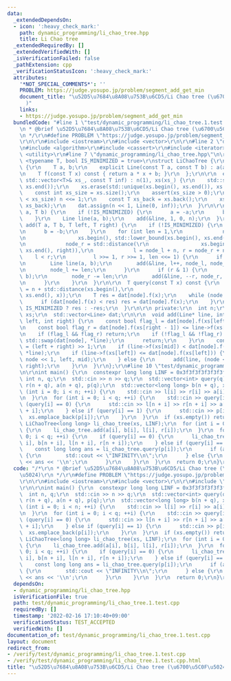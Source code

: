 ```yaml
---
data:
  _extendedDependsOn:
  - icon: ':heavy_check_mark:'
    path: dynamic_programming/li_chao_tree.hpp
    title: Li Chao tree
  _extendedRequiredBy: []
  _extendedVerifiedWith: []
  _isVerificationFailed: false
  _pathExtension: cpp
  _verificationStatusIcon: ':heavy_check_mark:'
  attributes:
    '*NOT_SPECIAL_COMMENTS*': ''
    PROBLEM: https://judge.yosupo.jp/problem/segment_add_get_min
    document_title: "\u52D5\u7684\u8A08\u753B\u6CD5/Li Chao tree (\u6700\u5C0F\u5024\
      )"
    links:
    - https://judge.yosupo.jp/problem/segment_add_get_min
  bundledCode: "#line 1 \"test/dynamic_programming/li_chao_tree.1.test.cpp\"\n/*\r\
    \n * @brief \u52D5\u7684\u8A08\u753B\u6CD5/Li Chao tree (\u6700\u5C0F\u5024)\r\
    \n */\r\n#define PROBLEM \"https://judge.yosupo.jp/problem/segment_add_get_min\"\
    \r\n\r\n#include <iostream>\r\n#include <vector>\r\n\r\n#line 2 \"dynamic_programming/li_chao_tree.hpp\"\
    \n#include <algorithm>\r\n#include <cassert>\r\n#include <iterator>\r\n#include\
    \ <utility>\r\n#line 7 \"dynamic_programming/li_chao_tree.hpp\"\n\r\ntemplate\
    \ <typename T, bool IS_MINIMIZED = true>\r\nstruct LiChaoTree {\r\n  struct Line\
    \ {\r\n    T a, b;\r\n    explicit Line(const T a, const T b) : a(a), b(b) {}\r\
    \n    T f(const T x) const { return a * x + b; }\r\n  };\r\n\r\n  explicit LiChaoTree(const\
    \ std::vector<T>& xs_, const T inf) : n(1), xs(xs_) {\r\n    std::sort(xs.begin(),\
    \ xs.end());\r\n    xs.erase(std::unique(xs.begin(), xs.end()), xs.end());\r\n\
    \    const int xs_size = xs.size();\r\n    assert(xs_size > 0);\r\n    while (n\
    \ < xs_size) n <<= 1;\r\n    const T xs_back = xs.back();\r\n    xs.resize(n,\
    \ xs_back);\r\n    dat.assign(n << 1, Line(0, inf));\r\n  }\r\n\r\n  void add(T\
    \ a, T b) {\r\n    if (!IS_MINIMIZED) {\r\n      a = -a;\r\n      b = -b;\r\n\
    \    }\r\n    Line line(a, b);\r\n    add(&line, 1, 0, n);\r\n  }\r\n\r\n  void\
    \ add(T a, T b, T left, T right) {\r\n    if (!IS_MINIMIZED) {\r\n      a = -a;\r\
    \n      b = -b;\r\n    }\r\n    for (int len = 1,\r\n             node_l = std::distance(\r\
    \n                 xs.begin(), std::lower_bound(xs.begin(), xs.end(), left)),\r\
    \n             node_r = std::distance(\r\n                 xs.begin(), std::lower_bound(xs.begin(),\
    \ xs.end(), right)),\r\n             l = node_l + n, r = node_r + n;\r\n     \
    \    l < r;\r\n         l >>= 1, r >>= 1, len <<= 1) {\r\n      if (l & 1) {\r\
    \n        Line line(a, b);\r\n        add(&line, l++, node_l, node_l + len);\r\
    \n        node_l += len;\r\n      }\r\n      if (r & 1) {\r\n        Line line(a,\
    \ b);\r\n        node_r -= len;\r\n        add(&line, --r, node_r, node_r + len);\r\
    \n      }\r\n    }\r\n  }\r\n\r\n  T query(const T x) const {\r\n    int node\
    \ = n + std::distance(xs.begin(),\r\n                                 std::lower_bound(xs.begin(),\
    \ xs.end(), x));\r\n    T res = dat[node].f(x);\r\n    while (node >>= 1) {\r\n\
    \      if (dat[node].f(x) < res) res = dat[node].f(x);\r\n    }\r\n    return\
    \ IS_MINIMIZED ? res : -res;\r\n  }\r\n\r\n private:\r\n  int n;\r\n  std::vector<T>\
    \ xs;\r\n  std::vector<Line> dat;\r\n\r\n  void add(Line* line, int node, int\
    \ left, int right) {\r\n    const bool flag_l = dat[node].f(xs[left]) <= line->f(xs[left]);\r\
    \n    const bool flag_r = dat[node].f(xs[right - 1]) <= line->f(xs[right - 1]);\r\
    \n    if (flag_l && flag_r) return;\r\n    if (!flag_l && !flag_r) {\r\n     \
    \ std::swap(dat[node], *line);\r\n      return;\r\n    }\r\n    const int mid\
    \ = (left + right) >> 1;\r\n    if (line->f(xs[mid]) < dat[node].f(xs[mid])) std::swap(dat[node],\
    \ *line);\r\n    if (line->f(xs[left]) <= dat[node].f(xs[left])) {\r\n      add(line,\
    \ node << 1, left, mid);\r\n    } else {\r\n      add(line, (node << 1) + 1, mid,\
    \ right);\r\n    }\r\n  }\r\n};\r\n#line 10 \"test/dynamic_programming/li_chao_tree.1.test.cpp\"\
    \n\r\nint main() {\r\n  constexpr long long LINF = 0x3f3f3f3f3f3f3f3fLL;\r\n \
    \ int n, q;\r\n  std::cin >> n >> q;\r\n  std::vector<int> query(q), l(n + q),\
    \ r(n + q), a(n + q), p(q);\r\n  std::vector<long long> b(n + q), xs;\r\n  for\
    \ (int i = 0; i < n; ++i) {\r\n    std::cin >> l[i] >> r[i] >> a[i] >> b[i];\r\
    \n  }\r\n  for (int i = 0; i < q; ++i) {\r\n    std::cin >> query[i];\r\n    if\
    \ (query[i] == 0) {\r\n      std::cin >> l[n + i] >> r[n + i] >> a[n + i] >> b[n\
    \ + i];\r\n    } else if (query[i] == 1) {\r\n      std::cin >> p[i];\r\n    \
    \  xs.emplace_back(p[i]);\r\n    }\r\n  }\r\n  if (xs.empty()) return 0;\r\n \
    \ LiChaoTree<long long> li_chao_tree(xs, LINF);\r\n  for (int i = 0; i < n; ++i)\
    \ {\r\n    li_chao_tree.add(a[i], b[i], l[i], r[i]);\r\n  }\r\n  for (int i =\
    \ 0; i < q; ++i) {\r\n    if (query[i] == 0) {\r\n      li_chao_tree.add(a[n +\
    \ i], b[n + i], l[n + i], r[n + i]);\r\n    } else if (query[i] == 1) {\r\n  \
    \    const long long ans = li_chao_tree.query(p[i]);\r\n      if (ans == LINF)\
    \ {\r\n        std::cout << \"INFINITY\\n\";\r\n      } else {\r\n        std::cout\
    \ << ans << '\\n';\r\n      }\r\n    }\r\n  }\r\n  return 0;\r\n}\r\n"
  code: "/*\r\n * @brief \u52D5\u7684\u8A08\u753B\u6CD5/Li Chao tree (\u6700\u5C0F\
    \u5024)\r\n */\r\n#define PROBLEM \"https://judge.yosupo.jp/problem/segment_add_get_min\"\
    \r\n\r\n#include <iostream>\r\n#include <vector>\r\n\r\n#include \"../../dynamic_programming/li_chao_tree.hpp\"\
    \r\n\r\nint main() {\r\n  constexpr long long LINF = 0x3f3f3f3f3f3f3f3fLL;\r\n\
    \  int n, q;\r\n  std::cin >> n >> q;\r\n  std::vector<int> query(q), l(n + q),\
    \ r(n + q), a(n + q), p(q);\r\n  std::vector<long long> b(n + q), xs;\r\n  for\
    \ (int i = 0; i < n; ++i) {\r\n    std::cin >> l[i] >> r[i] >> a[i] >> b[i];\r\
    \n  }\r\n  for (int i = 0; i < q; ++i) {\r\n    std::cin >> query[i];\r\n    if\
    \ (query[i] == 0) {\r\n      std::cin >> l[n + i] >> r[n + i] >> a[n + i] >> b[n\
    \ + i];\r\n    } else if (query[i] == 1) {\r\n      std::cin >> p[i];\r\n    \
    \  xs.emplace_back(p[i]);\r\n    }\r\n  }\r\n  if (xs.empty()) return 0;\r\n \
    \ LiChaoTree<long long> li_chao_tree(xs, LINF);\r\n  for (int i = 0; i < n; ++i)\
    \ {\r\n    li_chao_tree.add(a[i], b[i], l[i], r[i]);\r\n  }\r\n  for (int i =\
    \ 0; i < q; ++i) {\r\n    if (query[i] == 0) {\r\n      li_chao_tree.add(a[n +\
    \ i], b[n + i], l[n + i], r[n + i]);\r\n    } else if (query[i] == 1) {\r\n  \
    \    const long long ans = li_chao_tree.query(p[i]);\r\n      if (ans == LINF)\
    \ {\r\n        std::cout << \"INFINITY\\n\";\r\n      } else {\r\n        std::cout\
    \ << ans << '\\n';\r\n      }\r\n    }\r\n  }\r\n  return 0;\r\n}\r\n"
  dependsOn:
  - dynamic_programming/li_chao_tree.hpp
  isVerificationFile: true
  path: test/dynamic_programming/li_chao_tree.1.test.cpp
  requiredBy: []
  timestamp: '2022-02-16 17:10:40+09:00'
  verificationStatus: TEST_ACCEPTED
  verifiedWith: []
documentation_of: test/dynamic_programming/li_chao_tree.1.test.cpp
layout: document
redirect_from:
- /verify/test/dynamic_programming/li_chao_tree.1.test.cpp
- /verify/test/dynamic_programming/li_chao_tree.1.test.cpp.html
title: "\u52D5\u7684\u8A08\u753B\u6CD5/Li Chao tree (\u6700\u5C0F\u5024)"
---
```

